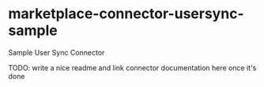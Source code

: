 # marketplace-connector-usersync-sample
Sample User Sync Connector

TODO: write a nice readme and link connector documentation here once it's done 
